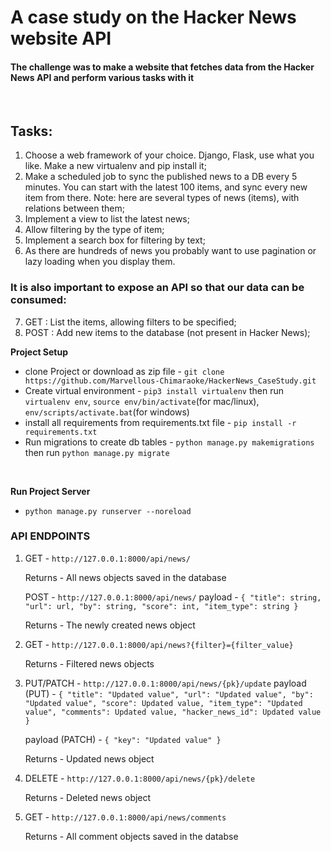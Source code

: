 # A case study on the Hacker News website API

<h4>The challenge was to make a website that fetches data from the Hacker News API and perform various tasks with it</h4>
</br>

## Tasks:

1. Choose a web framework of your choice. Django, Flask, use what you like. Make a new virtualenv and pip install it;
2. Make a scheduled job to sync the published news to a DB every 5 minutes. You can start with the latest 100 items, and sync every new item from there. Note: here are several types of news (items), with relations between them;
3. Implement a view to list the latest news;
4. Allow filtering by the type of item;
5. Implement a search box for filtering by text;
6. As there are hundreds of news you probably want to use pagination or lazy loading when you display them.

### It is also important to expose an API so that our data can be consumed:

7. GET : List the items, allowing filters to be specified;
8. POST : Add new items to the database (not present in Hacker News);


<b>Project Setup</b>
<ul>
    <li>clone Project or download as zip file - 
        <code>git clone https://github.com/Marvellous-Chimaraoke/HackerNews_CaseStudy.git</code>
    </li>
    <li>Create virtual environment - 
        <code>pip3 install virtualenv</code>
        then run <code>virtualenv env</code>, 
        <code>source env/bin/activate</code>(for mac/linux), 
        <code>env/scripts/activate.bat</code>(for windows)
     </li>
    <li>install all requirements from requirements.txt file - 
        <code>pip install -r requirements.txt</code>
    </li>
    <li>Run migrations to create db tables - 
        <code>python manage.py makemigrations</code> 
        then run <code>python manage.py migrate</code>
    </li> 
</ul>

</br>

<b>Run Project Server</b>
<ul>
    <li>
    <code>python manage.py runserver --noreload</code>
    </li>
</ul>

### API ENDPOINTS
1. GET - `http://127.0.0.1:8000/api/news/`
   
   Returns - All news objects saved in the database

   POST - `http://127.0.0.1:8000/api/news/`
   payload - 
       `{
        "title": string,
        "url": url,
        "by": string,
        "score": int,
        "item_type": string
    }`

    Returns - The newly created news object

2. GET - `http://127.0.0.1:8000/api/news?{filter}={filter_value}`
   
   Returns - Filtered news objects

3. PUT/PATCH - `http://127.0.0.1:8000/api/news/{pk}/update`
   payload (PUT) - `{
        "title": "Updated value",
        "url": "Updated value",
        "by": "Updated value",
        "score": Updated value,
        "item_type": "Updated value",
        "comments": Updated value,
        "hacker_news_id": Updated value
    }`

    payload (PATCH) - `{
        "key": "Updated value"
    }`

    Returns - Updated news object

4. DELETE - `http://127.0.0.1:8000/api/news/{pk}/delete`
   
   Returns - Deleted news object

5. GET - `http://127.0.0.1:8000/api/news/comments`
   
   Returns - All comment objects saved in the databse
